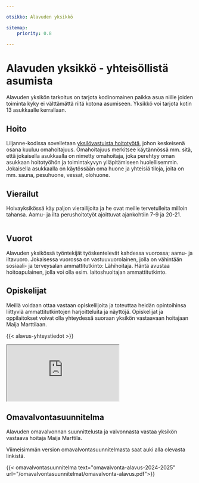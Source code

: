 ```yaml
---

otsikko: Alavuden yksikkö

sitemap:
    priority: 0.8

---
```


# Alavuden yksikkö - yhteisöllistä asumista

Alavuden yksikön tarkoitus on tarjota kodinomainen paikka asua niille joiden toiminta kyky ei välttämättä riitä kotona asumiseen. Yksikkö voi tarjota kotin 13 asukkaalle kerrallaan.

<div class="content-splitter">
<div>

## Hoito

Liljanne-kodissa sovelletaan [yksilövastuista hoitotyötä](https://fi.wikipedia.org/wiki/Yksil%C3%B6vastuinen_hoitoty%C3%B6), johon keskeisenä osana kuuluu omahoitajuus. Omahoitajuus merkitsee käytännössä mm. sitä, että jokaisella asukkaalla on nimetty omahoitaja, joka perehtyy oman asukkaan hoitotyöhön ja toimintakyvyn ylläpitämiseen huolellisemmin. Jokaisella asukkaalla on käytössään oma huone ja yhteisiä tiloja, joita on mm. sauna, pesuhuone, vessat, olohuone.

## Vierailut

Hoivayksikössä käy paljon vierailijoita ja he ovat meille tervetulleita milloin tahansa. Aamu- ja ilta perushoitotyöt ajoittuvat ajankohtiin 7-9 ja 20-21.

</div>
<div>
<img src="https://liljannekoti.fi/kuvat/alavudenyksikko_edesta.png" alt="">
</div>
</div>

## Vuorot

Alavuden yksikössä työntekijät työskentelevät kahdessa vuorossa; aamu- ja iltavuoro. Jokaisessa vuorossa on vastuuvuorolainen, jolla on vähintään sosiaali- ja terveysalan ammattitutkinto: Lähihoitaja. Häntä avustaa hoitoapulainen, jolla voi olla esim. laitoshuoltajan ammattitutkinto.

## Opiskelijat

Meillä voidaan ottaa vastaan opiskeliljoita ja toteuttaa heidän opintoihinsa liittyviä ammattitutkintojen harjoitteluita ja näyttöjä. Opiskelijat ja oppilaitokset voivat olla yhteydessä suoraan yksikön vastaavaan hoitajaan Maija Marttilaan.

{{< alavus-yhteystiedot >}}
<div class="kartta" id="alavus-kartta">
    <iframe id=kartta
        src="https://www.google.com/maps/embed?pb=!1m18!1m12!1m3!1d1836.8691432363996!2d23.613072477470272!3d62.58777724607477!2m3!1f0!2f0!3f0!3m2!1i1024!2i768!4f13.1!3m3!1m2!1s0x4686164f1f558aa1%3A0x6f7e0a0f125f0d65!2sLiljanne-koti%20Oy!5e0!3m2!1sfi!2sfi!4v1696601139453!5m2!1sfi!2sfi"
        allowfullscreen="" loading="lazy"
        referrerpolicy="no-referrer-when-downgrade"></iframe>
</div>

## Omavalvontasuunnitelma

Alavuden omavalvonnan suunnittelusta ja valvonnasta vastaa yksikön vastaava hoitaja Maija Marttila.

Viimeisimmän version omavalvontasuunnitelmasta saat auki alla olevasta linkistä.

{{< omavalvontasuunnitelma text="omavalvonta-alavus-2024-2025" url="/omavalvontasuunnitelmat/omavalvonta-alavus.pdf">}}
